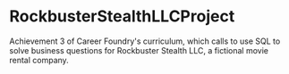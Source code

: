 # RockbusterStealthLLCProject
Achievement 3 of Career Foundry's curriculum, which calls to use SQL to solve business questions for Rockbuster Stealth LLC, a fictional movie rental company.
